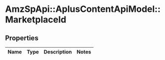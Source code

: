 # AmzSpApi::AplusContentApiModel::MarketplaceId

## Properties
Name | Type | Description | Notes
------------ | ------------- | ------------- | -------------


